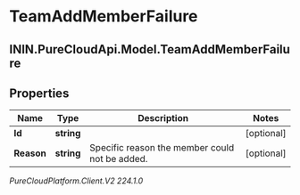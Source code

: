 # TeamAddMemberFailure

## ININ.PureCloudApi.Model.TeamAddMemberFailure

## Properties

|Name | Type | Description | Notes|
|------------ | ------------- | ------------- | -------------|
| **Id** | **string** |  | [optional] |
| **Reason** | **string** | Specific reason the member could not be added. | [optional] |



_PureCloudPlatform.Client.V2 224.1.0_
